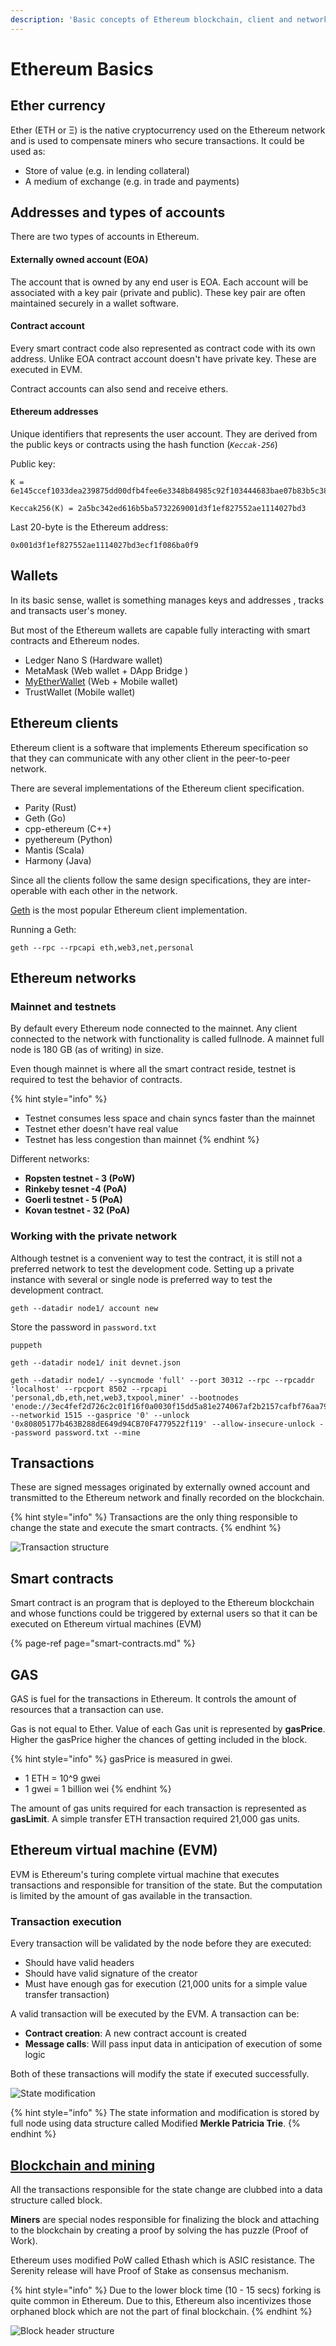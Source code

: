 ```yaml
---
description: 'Basic concepts of Ethereum blockchain, client and network'
---
```


# Ethereum Basics

## Ether currency

Ether \(ETH or Ξ\) is the native cryptocurrency used on the Ethereum network and is used to compensate miners who secure transactions. It could be used as:

* Store of value \(e.g. in lending collateral\)
* A medium of exchange \(e.g. in trade and payments\)

## Addresses and types of accounts

There are two types of accounts in Ethereum.

#### Externally owned account \(EOA\)

The account that is owned by any end user is EOA. Each account will be associated with a key pair \(private and public\). These key pair are often maintained securely in a wallet software.

#### Contract account

Every smart contract code also represented as contract code with its own address. Unlike EOA contract account doesn't have private key. These are executed in EVM. 

Contract accounts can also send and receive ethers.

#### Ethereum addresses

Unique identifiers that represents the user account. They are derived from the public keys or contracts using the hash function \(_`Keccak-256`_\)

​Public key: 

```text
K = 6e145ccef1033dea239875dd00dfb4fee6e3348b84985c92f103444683bae07b83b5c38e5e...
```



```text
Keccak256(K) = 2a5bc342ed616b5ba5732269001d3f1ef827552ae1114027bd3
```

Last 20-byte is the Ethereum address:

```text
0x001d3f1ef827552ae1114027bd3ecf1f086ba0f9
```

## Wallets

In its basic sense, wallet is something manages keys and addresses , tracks and transacts user's money.

But most of the Ethereum wallets are capable fully interacting with smart contracts and Ethereum nodes.

* Ledger Nano S \(Hardware wallet\)
* MetaMask \(Web wallet + DApp Bridge \)
* [MyEtherWallet](https://www.myetherwallet.com/) \(Web + Mobile wallet\)
* TrustWallet \(Mobile wallet\)

## Ethereum clients

Ethereum client is a software that implements Ethereum specification so that they can communicate with any other client in the peer-to-peer network. 

There are several implementations of the Ethereum client specification.

* Parity \(Rust\)
* Geth \(Go\)
* cpp-ethereum \(C++\)
* pyethereum \(Python\)
* Mantis \(Scala\)
* Harmony \(Java\)

Since all the clients follow the same design specifications, they are inter-operable with each other in the network.

[Geth](https://geth.ethereum.org/install-and-build/Installing-Geth) is the most popular Ethereum client implementation.

Running a Geth:

```text
geth --rpc --rpcapi eth,web3,net,personal
```

## Ethereum networks

### Mainnet and testnets

By default every Ethereum node connected to the mainnet. Any client connected to the network with functionality is called fullnode. A mainnet full node is 180 GB \(as of writing\) in size.

Even though mainnet is where all the smart contract reside, testnet is required to test the behavior of contracts.

{% hint style="info" %}
* Testnet consumes less space and chain syncs faster than the mainnet
* Testnet ether doesn't have real value
* Testnet has less congestion than mainnet
{% endhint %}

Different networks:

* **Ropsten testnet - 3 \(PoW\)**
* **Rinkeby tesnet -4 \(PoA\)**
* **Goerli testnet - 5 \(PoA\)**
* **Kovan testnet - 32 \(PoA\)**

### Working with the private network

Although testnet is a convenient way to test the contract, it is still not a preferred network to test the development code. Setting up a private instance with several or single node is preferred way to test the development contract.

```text
geth --datadir node1/ account new
```

Store the password in `password.txt`

```text
puppeth
```

```text
geth --datadir node1/ init devnet.json
```

```text
geth --datadir node1/ --syncmode 'full' --port 30312 --rpc --rpcaddr 'localhost' --rpcport 8502 --rpcapi 'personal,db,eth,net,web3,txpool,miner' --bootnodes 'enode://3ec4fef2d726c2c01f16f0a0030f15dd5a81e274067af2b2157cafbf76aa79fa9c0be52c6664e80cc5b08162ede53279bd70ee10d024fe86613b0b09e1106c40@127.0.0.1:30310' --networkid 1515 --gasprice '0' --unlock '0x80805177b463B288dE649d94CB70F4779522f119' --allow-insecure-unlock --password password.txt --mine
```



## Transactions

These are signed messages originated by externally owned account and transmitted to the Ethereum network  and finally recorded on the blockchain.

{% hint style="info" %}
Transactions are the only thing responsible to change the state and execute the smart contracts.
{% endhint %}



![Transaction structure](.gitbook/assets/amity-transactions.png)

## Smart contracts

Smart contract is an program that is deployed to the Ethereum blockchain and whose functions could be triggered by external users so that it can be executed on Ethereum virtual machines \(EVM\)

{% page-ref page="smart-contracts.md" %}

## GAS

GAS is fuel for the transactions in Ethereum. It controls the amount of resources that a transaction can use. 

Gas is not equal to Ether. Value of each Gas unit is represented by **gasPrice**. Higher the gasPrice higher the chances of getting included in the block.

{% hint style="info" %}
gasPrice is measured in gwei. 

* 1 ETH = 10^9 gwei
* 1 gwei = 1 billion wei
{% endhint %}

The amount of gas units required for each transaction is represented as **gasLimit**. A simple transfer ETH transaction required 21,000 gas units.



## Ethereum virtual machine \(EVM\)

EVM is Ethereum's turing complete virtual machine that executes transactions and responsible for transition of the state. But the computation is limited by the amount of gas available in the transaction.

### Transaction execution

Every transaction will be validated by the node before they are executed:

* Should have valid headers
* Should have valid signature of the creator
* Must have enough gas for execution \(21,000 units for a simple value transfer transaction\)

A valid transaction will be executed by the EVM. A transaction can be:

* **Contract creation**: A new contract account is created
* **Message calls**:  Will pass input data in anticipation of execution of some logic

Both of these transactions will modify the state if executed successfully.

![State modification](.gitbook/assets/amity-state-trans.png)

{% hint style="info" %}
The state information and modification is stored by full node using data structure called Modified **Merkle Patricia Trie**.
{% endhint %}

## [Blockchain and mining](https://etherscan.io)

All the transactions responsible for the state change are clubbed into a data structure called block. 

**Miners** are special nodes responsible for finalizing the block and attaching to the blockchain by creating a proof by solving the has puzzle \(Proof of Work\). 

Ethereum uses modified PoW called Ethash which is ASIC resistance. The Serenity release will have Proof of Stake as consensus mechanism.

{% hint style="info" %}
Due to the lower block time \(10 - 15 secs\) forking is quite common in Ethereum. Due to this, Ethereum also incentivizes those orphaned block which are not the part of final blockchain.
{% endhint %}

![Block header structure](.gitbook/assets/amity-state-trans-2.png)

## 

